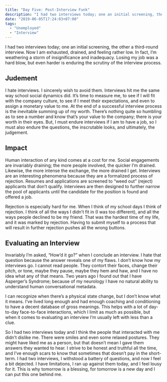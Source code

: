 ```yaml
---
title: "Day Five: Post-Interview Funk"
description: "I had two interviews today; one an initial screening, the other a third-round interview. Now I am exhausted, drained, and feeling rather low. In fact, I’m weathering a storm of insignificance and inadequacy. Losing my job was a hard blow, but even harder is enduring the scrutiny of the interview process."
date: "2019-06-05T17:24:03+07:00"
tags:
  - "Unemployed"
  - "Interview"
---
```


I had two interviews today; one an initial screening, the other a third-round interview. Now I am exhausted, drained, and feeling rather low. In fact, I’m weathering a storm of insignificance and inadequacy. Losing my job was a hard blow, but even harder is enduring the scrutiny of the interview process.

## Judement
I hate interviews. I sincerely wish to avoid them. Interviews hit me the same way school social dynamics did. It’s time to measure me, to see if I will fit with the company culture, to see if I meet their expectations, and even to assign a monetary value to me. At the end of a successful interview process is the inevitable summing up of my worth. There’s nothing quite so humbling as to see a number and know that’s your value to the company; there is your worth in their eyes. But, I must endure interviews if I am to have a job, so I must also endure the questions, the inscrutable looks, and ultimately, the judgement.

## Impact
Human interaction of any kind comes at a cost for me. Social engagements are invariably draining; the more people involved, the quicker I’m drained. Likewise, the more intense the exchange, the more drained I get. Interviews are an interesting phenomena because they are a formalized process of rejection. Resumes and applications are screened to “weed out” (reject) applicants that don’t qualify. Interviews are then designed to further narrow the pool of applicants until the candidate for the position is found and offered a job.

Rejection is especially hard for me. When I think of my school days I think of rejection. I think of all the ways I didn’t fit in (I was too different), and all the ways people declined to be my friend. That was the hardest time of my life, and it was marked by rejection. Having to submit myself to a process that will result in further rejection pushes all the wrong buttons.

## Evaluating an Interview
Invariably I’m asked, “How’d it go?” when I conclude an interview. I hate that question because the answer reveals one of my flaws. I don’t know how my interviews go. I cannot read people. They contort their faces, change their pitch, or tone, maybe they pause, maybe they hem and haw, and I have no idea what any of that means. Two years ago I found out that I have Asperger’s Syndrome; because of my neurology I have no natural ability to understand human conversational metadata.

I can recognize when there’s a physical state change, but I don’t know what it means. I’ve lived long enough and had enough coaching and conditioning to have a decent database of gross meanings. This helps with a lot of day-to-day face-to-face interactions, which I limit as much as possible, but when it comes to evaluating an interview I’m usually left with less than a clue.

So I had two interviews today and I think the people that interacted with me didn’t dislike me. There were smiles and even some relaxed postures. They might have liked me as a person, but that doesn’t mean I gave them answers they wanted to hear. I strive to be honest and truthful all the time, and I’ve enough scars to know that sometimes that doesn’t pay in the short-term. I had two interviews, I withstood a battery of questions, and now I feel a bit dejected. I have limitations, I ran up against them today, and I feel lousy for it. This is why tomorrow is a blessing, for tomorrow is a new day and I can put this one behind me.
